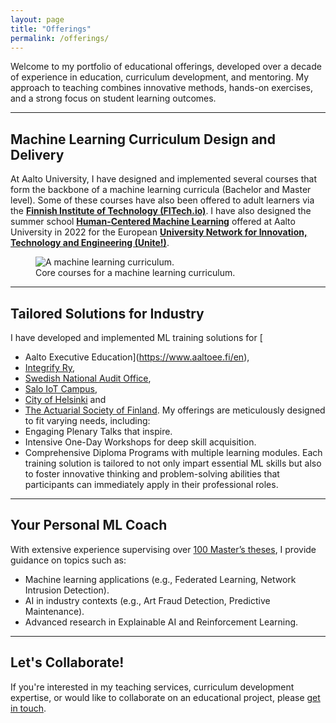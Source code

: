 ```yaml
---
layout: page
title: "Offerings"
permalink: /offerings/
---
```


Welcome to my portfolio of educational offerings, developed over a decade of experience in education, 
curriculum development, and mentoring. My approach to teaching combines innovative methods, 
hands-on exercises, and a strong focus on student learning outcomes.

---
## **Machine Learning Curriculum Design and Delivery**
At Aalto University, I have designed and implemented several courses that form the backbone of a 
machine learning curricula (Bachelor and Master level). Some of these courses have also been offered 
to adult learners via the [**Finnish Institute of Technology (FITech.io)**](https://fitech.io/en/about-fitech/). 
I have also designed the summer school  [**Human-Centered Machine Learning**](assets/HCLSS.pdf) 
offered at Aalto University in 2022 for the European [**University Network for Innovation, Technology and Engineering (Unite!)**](https://www.unite-university.eu/).  

<figure>
  <img src="{{ site.baseurl }}/assets/CurriculumAalto.png" alt="A machine learning curriculum.">
  <figcaption>Core courses for a machine learning curriculum.</figcaption>
</figure>

---

##  **Tailored Solutions for Industry**

I have developed and implemented ML training solutions for [
- Aalto Executive Education](https://www.aaltoee.fi/en), 
- [Integrify Ry](https://www.integrify.io/), 
- [Swedish National Audit Office](https://www.riksrevisionen.se/en.html), 
- [Salo IoT Campus](https://www.saloiotcampus.fi/en), 
- [City of Helsinki](https://www.hel.fi/en) and 
- [The Actuarial Society of Finland](https://www.actuary.fi/in-english). 
My offerings are meticulously designed to fit varying needs, including:
- Engaging Plenary Talks that inspire. 
- Intensive One-Day Workshops for deep skill acquisition. 
- Comprehensive Diploma Programs with multiple learning modules. 
Each training solution is tailored to not only impart essential ML skills but also 
to foster innovative thinking and problem-solving abilities that participants can 
immediately apply in their professional roles.
---
## **Your Personal ML Coach**
With extensive experience supervising over [100 Master’s theses](/assets/MasterThesisSupervisedNov24.pdf), 
I provide guidance on topics such as:
- Machine learning applications (e.g., Federated Learning, Network Intrusion Detection).
- AI in industry contexts (e.g., Art Fraud Detection, Predictive Maintenance).
- Advanced research in Explainable AI and Reinforcement Learning.

---

## **Let's Collaborate!**

If you're interested in my teaching services, curriculum development expertise, 
or would like to collaborate on an educational project, please [get in touch](mailto:alexjung235@gmail.com).

